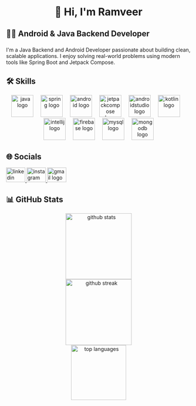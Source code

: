 <h1 align="center">👋 Hi, I'm Ramveer</h1>

###

<h2 align="left">🧑‍💻 Android & Java Backend Developer</h2>

###

<p align="left">
I'm a Java Backend and Android Developer passionate about building clean, scalable applications. I enjoy solving real-world problems using modern tools like Spring Boot and Jetpack Compose.
</p>

###

<h2 align="left">🛠 Skills</h2>

<div align="center">
  <img src="https://cdn.jsdelivr.net/gh/devicons/devicon/icons/java/java-original.svg" height="60" alt="java logo" />
  <img width="12" />
  <img src="https://cdn.jsdelivr.net/gh/devicons/devicon/icons/spring/spring-original.svg" height="60" alt="spring logo" />
  <img width="12" />
  <img src="https://cdn.jsdelivr.net/gh/devicons/devicon/icons/android/android-original.svg" height="60" alt="android logo" />
  <img width="12" />
  <img src="https://cdn.jsdelivr.net/gh/devicons/devicon/icons/jetpackcompose/jetpackcompose-original.svg" height="60" alt="jetpackcompose logo" />
  <img width="12" />
  <img src="https://cdn.jsdelivr.net/gh/devicons/devicon/icons/androidstudio/androidstudio-original.svg" height="60" alt="androidstudio logo" />
  <img width="12" />
  <img src="https://cdn.jsdelivr.net/gh/devicons/devicon/icons/kotlin/kotlin-original.svg" height="60" alt="kotlin logo" />
  <img width="12" />
  <img src="https://cdn.jsdelivr.net/gh/devicons/devicon/icons/intellij/intellij-original.svg" height="60" alt="intellij logo" />
  <img width="12" />
  <img src="https://cdn.jsdelivr.net/gh/devicons/devicon/icons/firebase/firebase-plain.svg" height="60" alt="firebase logo" />
  <img width="12" />
  <img src="https://cdn.jsdelivr.net/gh/devicons/devicon/icons/mysql/mysql-original.svg" height="60" alt="mysql logo" />
  <img width="12" />
  <img src="https://cdn.jsdelivr.net/gh/devicons/devicon/icons/mongodb/mongodb-original.svg" height="60" alt="mongodb logo" />
</div>

###

<h2 align="left">🌐 Socials</h2>

<div align="left">
  <a href="https://www.linkedin.com/in/ramveerk7802/" target="_blank">
    <img src="https://raw.githubusercontent.com/maurodesouza/profile-readme-generator/master/src/assets/icons/social/linkedin/default.svg" width="52" height="40" alt="linkedin logo" />
  </a>
  <a href="https://www.instagram.com/ramveer_official_/" target="_blank">
    <img src="https://raw.githubusercontent.com/maurodesouza/profile-readme-generator/master/src/assets/icons/social/instagram/default.svg" width="52" height="40" alt="instagram logo" />
  </a>
  <a href="mailto:ramveerk7802@gmail.com" target="_blank">
    <img src="https://raw.githubusercontent.com/maurodesouza/profile-readme-generator/master/src/assets/icons/social/gmail/default.svg" width="52" height="40" alt="gmail logo" />
  </a>
</div>

###

<h2 align="left">📊 GitHub Stats</h2>

<div align="center">
  <img src="https://github-readme-stats.vercel.app/api?username=ramveerk7802&show_icons=true&theme=github_dark&hide_border=false" height="180" alt="github stats" />
  <br />
<!--   <img src="https://github-readme-streak-stats.herokuapp.com/?user=ramveerk7802&theme=github-dark&hide_border=false" height="180" alt="github streak" /> -->
  <img src="https://streak-stats.demolab.com/?user=ramveerk7802&theme=github_dark&hide_border=false" height="180" alt="github streak" />
  <br />
  <img src="https://github-readme-stats.vercel.app/api/top-langs/?username=ramveerk7802&layout=compact&theme=github_dark&hide_border=false" height="150" alt="top languages" />
</div>
